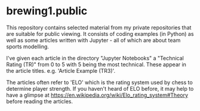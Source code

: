 # brewing1.public
This repository contains selected material from my private repositories that are suitable for public viewing. It consists of coding examples (in Python) as well as some articles written with Jupyter - all of which are about team sports modelling. 

I've given each article in the directory "Jupyter Notebooks" a "Technical Rating (TR)" from 0 to 5 with 5 being the most technical. These appear in the article titles. e.g. 'Article Example (TR3)'.

The articles often refer to 'ELO' which is the rating system used by chess to determine player strength. If you haven't heard of ELO before, it may help to have a glimpse at https://en.wikipedia.org/wiki/Elo_rating_system#Theory before reading the articles.
